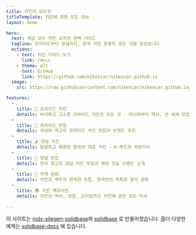 ```yaml
---
title: 치킨의 모든것
titleTemplate: 치킨에 관한 모든 정보
layout: home

hero:
  text: 세상 모든 치킨 요리의 완벽 가이드
  tagline: 프라이드부터 양념까지, 한국 치킨 문화의 모든 것을 담았습니다
  actions:
    - text: 치킨 가이드 보기
      link: /docs
    - theme: alt
      text: GitHub
      link: https://github.com/nikescar/nikescar.github.io
  image:
    src: https://raw.githubusercontent.com/nikescar/nikescar.github.io/refs/heads/main/resources/logo.png

features:
  -
    title: 🍗 프라이드 치킨
    details: 바삭하고 고소한 프라이드 치킨의 모든 것 - 레시피부터 역사, 전 세계 맛집까지
  -
    title: 🏪 프라이드 맛집
    details: 국내외 최고의 프라이드 치킨 맛집과 브랜드 추천
  -
    title: 🌶️ 양념 치킨
    details: 달콤하고 매콤한 한국의 대표 치킨 - K-푸드의 자랑거리
  -
    title: 🎯 양념 맛집
    details: 전국 최고의 양념 치킨 맛집과 해외 진출 브랜드 소개
  -
    title: 🍺 치맥 문화
    details: 치킨과 맥주의 완벽한 조합, 한국만의 독특한 음식 문화
  -
    title: 📚 치킨 백과사전
    details: 치킨의 역사, 영양, 조리법까지 치킨에 관한 모든 지식

---
```


이 사이트는 [mdx-sitegen-solidbase](https://github.com/nikescar/mdx-sitegen-solidbase)와 [solidbase](https://github.com/kobaltedev/solidbase) 로 만들어졌습니다. 좀더 다양한 예제는 [solidbase-docs](https://solidbase.dev/guide/markdown) 에 있습니다.